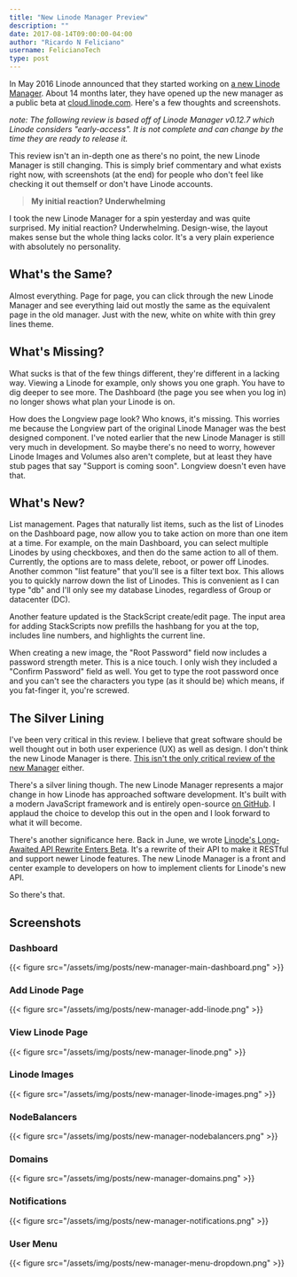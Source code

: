 ```yaml
---
title: "New Linode Manager Preview"
description: ""
date: 2017-08-14T09:00:00-04:00
author: "Ricardo N Feliciano"
username: FelicianoTech
type: post
---
```


In May 2016 Linode announced that they started working on [a new Linode Manager](https://engineering.linode.com/2016/05/16/Announcing-the-new-open-source-manager.html). About 14 months later, they have opened up the new manager as a public beta at [cloud.linode.com](https://cloud.linode.com). Here's a few thoughts and screenshots.

<!-- more -->

*note: The following review is based off of Linode Manager v0.12.7 which Linode considers "early-access". It is not complete and can change by the time they are ready to release it.*

This review isn't an in-depth one as there's no point, the new Linode Manager is still changing. This is simply brief commentary and what exists right now, with screenshots (at the end) for people who don't feel like checking it out themself or don't have Linode accounts.

> **My initial reaction? Underwhelming**

I took the new Linode Manager for a spin yesterday and was quite surprised. My initial reaction? Underwhelming. Design-wise, the layout makes sense but the whole thing lacks color. It's a very plain experience with absolutely no personality.

## What's the Same?

Almost everything. Page for page, you can click through the new Linode Manager and see everything laid out mostly the same as the equivalent page in the old manager. Just with the new, white on white with thin grey lines theme.

## What's Missing?

What sucks is that of the few things different, they're different in a lacking way. Viewing a Linode for example, only shows you one graph. You have to dig deeper to see more. The Dashboard (the page you see when you log in) no longer shows what plan your Linode is on.

How does the Longview page look? Who knows, it's missing. This worries me because the Longview part of the original Linode Manager was the best designed component. I've noted earlier that the new Linode Manager is still very much in development. So maybe there's no need to worry, however Linode Images and Volumes also aren't complete, but at least they have stub pages that say "Support is coming soon". Longview doesn't even have that.

## What's New?

List management. Pages that naturally list items, such as the list of Linodes on the Dashboard page, now allow you to take action on more than one item at a time. For example, on the main Dashboard, you can select multiple Linodes by using checkboxes, and then do the same action to all of them. Currently, the options are to mass delete, reboot, or power off Linodes. Another common "list feature" that you'll see is a filter text box. This allows you to quickly narrow down the list of Linodes. This is convenient as I can type "db" and I'll only see my database Linodes, regardless of Group or datacenter (DC).

Another feature updated is the StackScript create/edit page. The input area for adding StackScripts now prefills the hashbang for you at the top, includes line numbers, and highlights the current line.

When creating a new image, the "Root Password" field now includes a password strength meter. This is a nice touch. I only wish they included a "Confirm Password" field as well. You get to type the root password once and you can't see the characters you type (as it should be) which means, if you fat-finger it, you're screwed.

## The Silver Lining

I've been very critical in this review. I believe that great software should be well thought out in both user experience (UX) as well as design. I don't think the new Linode Manager is there. [This isn't the only critical review of the new Manager](https://forum.linode.com/viewtopic.php?f=7&t=15001&sid=229d5eb9e4d97494ab671df1ce7ef5d9) either.

There's a silver lining though. The new Linode Manager represents a major change in how Linode has approached software development. It's built with a modern JavaScript framework and is entirely open-source [on GitHub](https://github.com/linode/manager). I applaud the choice to develop this out in the open and I look forward to what it will become.

There's another significance here. Back in June, we wrote [Linode's Long-Awaited API Rewrite Enters Beta](https://linodians.com/blog/linodes-long-awaited-api-rewrite-enters-beta/). It's a rewrite of their API to make it RESTful and support newer Linode features. The new Linode Manager is a front and center example to developers on how to implement clients for Linode's new API.

So there's that.

## Screenshots

### Dashboard

{{< figure src="/assets/img/posts/new-manager-main-dashboard.png" >}}

### Add Linode Page

{{< figure src="/assets/img/posts/new-manager-add-linode.png" >}}

### View Linode Page

{{< figure src="/assets/img/posts/new-manager-linode.png" >}}

### Linode Images

{{< figure src="/assets/img/posts/new-manager-linode-images.png" >}}

### NodeBalancers

{{< figure src="/assets/img/posts/new-manager-nodebalancers.png" >}}

### Domains

{{< figure src="/assets/img/posts/new-manager-domains.png" >}}

### Notifications

{{< figure src="/assets/img/posts/new-manager-notifications.png" >}}

### User Menu

{{< figure src="/assets/img/posts/new-manager-menu-dropdown.png" >}}
